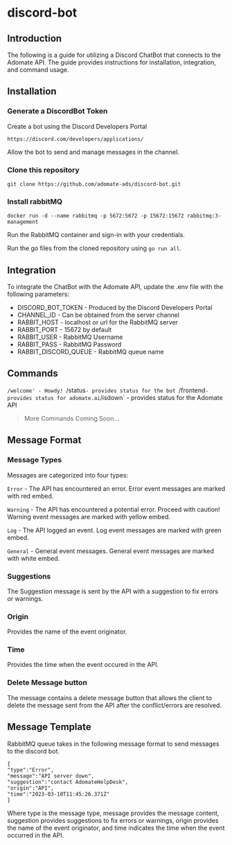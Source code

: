 # discord-bot

## Introduction
The following is a guide for utilizing a Discord ChatBot that connects to the Adomate API. The guide provides instructions for installation, integration, and command usage.
## Installation

### Generate a DiscordBot Token

Create a bot using the Discord Developers Portal

`https://discord.com/developers/applications/`

Allow the bot to send and manage messages in the channel.

### Clone this repository

```git clone https://github.com/adomate-ads/discord-bot.git```


### Install rabbitMQ

```docker run -d --name rabbitmq -p 5672:5672 -p 15672:15672 rabbitmq:3-management```

Run the RabbitMQ container and sign-in with your credentials.

Run the go files from the cloned repository using `go run all`.

## Integration
To integrate the ChatBot with the Adomate API, update the .env file with the following parameters:


- DISCORD_BOT_TOKEN - Produced by the Discord Developers Portal
- CHANNEL_ID - Can be obtained from the server channel
- RABBIT_HOST - localhost or url for the RabbitMQ server
- RABBIT_PORT - 15672 by default
- RABBIT_USER - RabbitMQ Username
- RABBIT_PASS - RabbitMQ Password
- RABBIT_DISCORD_QUEUE - RabbitMQ queue name

## Commands
 `/welcome' - Howdy!
 `/status` - provides status for the bot 
 `/frontend` - provides status for adomate.ai
 `/isdown` - provides status for the Adomate API

> More Commands Coming Soon...

## Message Format

### Message Types

Messages are categorized into four types:

`Error` - The API has encountered an error. Error event messages are marked with red embed.

`Warning` - The API has encountered a potential error. Proceed with caution! Warning event messages are marked with yellow embed.

`Log` - The API logged an event. Log event messages are marked with green embed.

`General` - General event messages. General event messages are marked with white embed.

### Suggestions

The Suggestion message is sent by the API with a suggestion to fix errors or warnings. 

### Origin

Provides the name of the event originator.

### Time

Provides the time when the event occured in the API.

### Delete Message button

The message contains a delete message button that allows the client to  delete the message sent from the API after the conflict/errors are resolved.

## Message Template

RabbitMQ queue takes in the following message format to send messages to the discord bot.

```
{
"type":"Error",
"message":"API server down",
"suggestion":"contact AdomateHelpDesk",
"origin":"API",
"time":"2023-03-10T11:45:26.371Z"
}
```

Where type is the message type, message provides the message content, suggestion provides suggestions to fix errors or warnings, origin provides the name of the event originator, and time indicates the time when the event occurred in the API.
